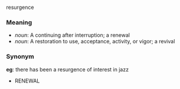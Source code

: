 resurgence
### Meaning
+ _noun_: A continuing after interruption; a renewal
+ _noun_: A restoration to use, acceptance, activity, or vigor; a revival

### Synonym

__eg__: there has been a resurgence of interest in jazz

+ RENEWAL


